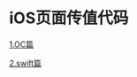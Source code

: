 # iOS页面传值代码


[1.OC篇](http://leon-kang.github.io/ios/2016/01/05/页面传值问题OC/)


[2.swift篇](http://leon-kang.github.io/ios/2016/01/10/swiftPassValue/)
